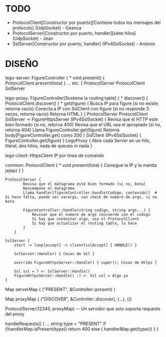 # TODO

* ProtocolClient[Constructor por puerto][Contiene todos los mensajes del protocolo] (UdpSocket) - Geanca
* ProtocolServer[Constructor por puerto, handler][siete hilos] (UdpSocket) - Jean
* SslServer[Constructor por puerto, handler] (IPv4SslSocket) - Antonio

# DISEÑO

lego-server:
    FigureController {
        * void present() { ProtocolClient.present(lista) }
        ... etc.
    }
    ProtocolServer
    ProtocolClient
    SslServer 

lego-proxy:
    FigureController[Sostiene la routing table] {
        * discover() { ProtocolClient.discover() }
        * get(figure) {
            Busca IP para figure (si no existe, retorna vacío)
            Conecta a IP con SslClient con figure (si no responde 3 veces, retorna vacío)
            Retorna HTML
        }
    }
    ProtocolServer
    ProtocolClient
    SslServer -> FigureHttpsServer (IPv4SslSocket) {
        Revisa que el HTTP esté bien formado (si no, retorna 400)
        Revisa que el URL sea el apropiado (si no, retorna 404)
        Llama FigureController.get(figure)
        Retorna body[FigureController.get] como 200
    }
    SslClient (IPv4SslSocket) { FigureController.get(figure) }
    LegoProxy {
        Abre cada Server en un hilo, literal, dos hilos, nada de queues ni nada
    }

lego-client:
    HttpsClient 
    IP por línea de comando

common:
    ProtocolClient {
        * void present(lista) { Consigue la IP y la manda jejepz }
    }

    ProtocolServer {
            Revisa que el datagrama esté bien formado (si no, bota)
            Descompone el datagrama
            Llama handler[figureController.handle(Codigo, contenido)]  # Si hace falta, puede ser varargs, con check de numero de args, si no bota
    
            FigureController::handle(string codigo, string args...) {
                Revisar que el numero de args concuerde con el codigo
                Si hay que contestar algo, usa el ProtocolClient
                Si hay que actualizar el routing table, lo hace
            }
        }
    
    SslServer {
        start -> loop[accept] -> client[sslAccept] { HANDLE() }
    
        SslServer::Handle() { Cosas de Ssl }
        
        override FigureHttpsServer::Handle() { super(); Cosas de Https }
        
        Ssl ssl = ? <- SslServer::Handle()
        FigureHttpsServer::Handle() :) <- Ssl ssl = Algo ya
    }

Map serverMap { ("PRESENT", &Controller::present) }

Map proxyMap { ("DISCOVER", &Controller::discover), (...), ()}

ProtocolServer(12345, proxyMap) -- Un servidor que solo soporta requests del proxy

handleRequests() {
    ...
    string type = "PRESENT"
    if (!handlerMap.isPresent(type)) return 400
    else {
        handlerMap.get(type)()
    }
}